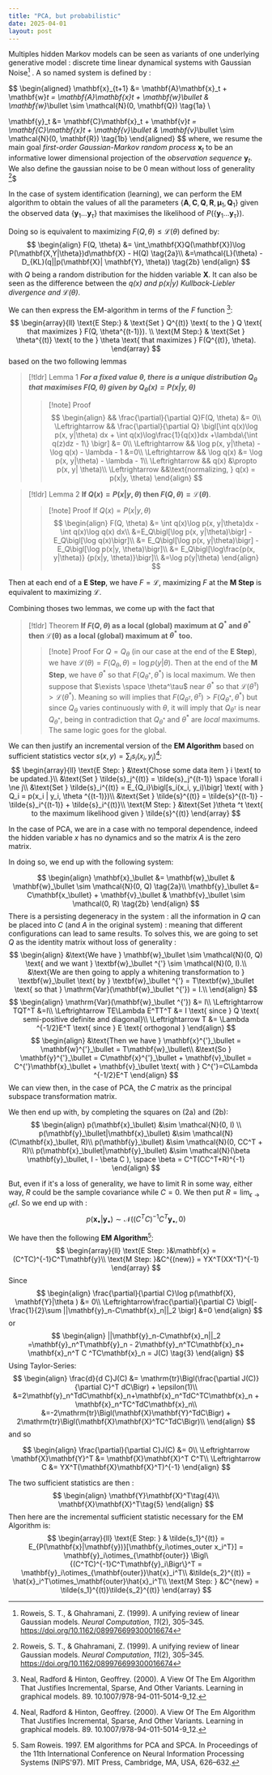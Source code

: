 ```yaml
---
title: "PCA, but probabilistic"
date: 2025-04-01
layout: post
---
```


Multiples hidden Markov models can be seen as variants of one underlying generative model : discrete time linear dynamical systems with Gaussian Noise[^1] .
A so named system is defined by :

$$ 
\begin{aligned}
\mathbf{x}_{t+1} &= \mathbf{A}\mathbf{x}_t + \mathbf{w}_t = \mathbf{A}\mathbf{x}_t + \mathbf{w}_\bullet & \mathbf{w}_\bullet \sim \mathcal{N}(0, \mathbf{Q}) \tag{1a} \\

\mathbf{y}_t &= \mathbf{C}\mathbf{x}_t + \mathbf{v}_t = \mathbf{C}\mathbf{x}_t + \mathbf{v}_\bullet & \mathbf{v}_\bullet \sim \mathcal{N}(0, \mathbf{R}) \tag{1b}
\end{aligned}
$$
where, we resume the main goal *first-order Gaussian-Markov random process* $\mathbf{x}_t$ to be an informative lower dimensional projection of the *observation sequence* $\mathbf{y}_t$.
We also define the gaussian noise to be 0 mean without loss of generality [^1]$

In the case of system identification (learning), we can perform the EM algorithm to obtain the values of all the parameters $\{\mathbf{A}, \mathbf{C}, \mathbf{Q}, \mathbf{R}, \mathbf{\mu}_1, \mathbf{Q}_1 \}$ given the observed data $\{\mathbf{y}_1 ... \mathbf{y}_\tau\}$ that maximises the likelihood of $P(\{\mathbf{y}_1...\mathbf{y}_\tau\})$.



Doing so is equivalent to maximizing $F(Q, \theta) \le \mathcal{L}(\theta)$ defined by:
$$
\begin{align}
F(Q, \theta) &= \int_\mathbf{X}Q(\mathbf{X})\log P(\mathbf{X,Y|\theta})d\mathbf{X} - H(Q) \tag{2a}\\
&=\mathcal{L}(\theta) - D_{KL}(q||p(\mathbf{X}| \mathbf{Y}, \theta)) \tag{2b}
\end{align}
$$
with $Q$ being a random distribution for the hidden variable $\mathbf{X}$. It can also be seen as the difference between the *$q(x)$ and $p(x|y)$ Kullback-Liebler divergence and $\mathcal{L}(\theta)$*.

We can then express the EM-algorithm in terms of the $F$ function [^2]:
$$
\begin{array}{ll}
\text{E Step:} & \text{Set } Q^{(t)} \text{ to the } Q \text{ that maximizes } F(Q, \theta^{(t-1)}). \\
\text{M Step:} & \text{Set } \theta^{(t)} \text{ to the } \theta \text{ that maximizes } F(Q^{(t)}, \theta).
\end{array} 
$$
based on the two following lemmas
>[!tldr] Lemma 1
>__*For a fixed value $\theta$, there is a unique distribution $Q_\theta$ that maximises $F(Q, \theta)$ given by $Q_\theta(x) = P(x|y, \theta)$*__
>>[!note] Proof
>>$$
>>\begin{align}
>>&& \frac{\partial}{\partial Q}F(Q, \theta) &= 0\\
>>\Leftrightarrow && \frac{\partial}{\partial Q} \bigl[\int q(x)\log p(x, y|\theta) dx + \int q(x)\log\frac{1}{q(x)}dx +\lambda\{\int q(z)dz - 1\} \bigr] &= 0\\
>>\Leftrightarrow && \log p(x, y|\theta) - \log q(x) - \lambda - 1 &=0\\
>>\Leftrightarrow && \log q(x) &= \log p(x, y|\theta)  - \lambda - 1\\
>>\Leftrightarrow && q(x) &\propto p(x, y| \theta)\\
>>\Leftrightarrow &&\text{normalizing, } q(x) = p(x|y, \theta)
>>\end{align}
>>$$

>[!tldr] Lemma 2
>__**If $Q(x) = P(x|y, \theta)$ then $F(Q, \theta) = \mathcal{L}(\theta)$**__.
>>[!note] Proof
>>If $Q(x) = P(x|y, \theta)$
>>$$
>>\begin{align}
>>F(Q, \theta) &= \int q(x)\log p(x, y|\theta)dx - \int q(x)\log q(x) dx\\
>>&=E_Q\bigl[\log p(x, y|\theta)\bigr] - E_Q\bigl[\log q(x)\bigr]\\
>>&= E_Q\bigl[\log p(x, y|\theta)\bigr] - E_Q\bigl[\log p(x|y, \theta)\bigr]\\
>>&= E_Q\bigl[\log\frac{p(x, y|\theta)} {p(x|y, \theta)}\bigr]\\
>>&=\log p(y|\theta)
>>\end{align}
>>$$

Then at each end of a **E Step**, we have $F = \mathcal{L}$, maximizing $F$ at the **M Step** is equivalent to maximizing $\mathcal{L}$.

Combining thoses two lemmas, we come up with the fact that 
>[!tldr] Theorem
>**If $F(Q, \theta)$ as a local (global) maximum at $Q^*$ and $\theta^*$ then $\mathcal{L(\theta)}$ as a local (global) maximum at $\theta ^*$ too.**
>>[!note] Proof
>>For $Q = Q_\theta$ (in our case at the end of the **E Step**), we have $\mathcal{L}(\theta) = F(Q_\theta, \theta) = \log p(y|\theta)$.
>>Then at the end of the **M Step**, we have $\theta ^*$ so that $F(Q_{\theta ^*}, \theta ^*)$ is local maximum.
>>We then suppose that $\exists \space \theta^\tau$ near $\theta ^*$ so that $\mathcal{L}(\theta ^\tau) > \mathcal{L}(\theta ^*).$ Meaning so will implies that $F(Q_{\theta ^\tau}, \theta ^\tau) > F(Q_{\theta ^*}, \theta ^*)$ but since $Q_\theta$ varies continuously with $\theta$, it will imply that $Q_{\theta ^\tau}$ is near $Q_{\theta ^*}$, being in contradiction that $Q_{\theta ^*}$ and $\theta ^*$ are *local* maximums. The same logic goes for the global.

We can then justify an incremental version of the **EM Algorithm** based on sufficient statistics vector $s(x, y) = \sum_i s_i (x_i, y_i)$[^2]:
$$
\begin{array}{ll}
\text{E Step: } &\text{Chose some data item } i \text{ to be updated.}\\
&\text{Set } \tilde{s}_j^{(t)} = \tilde{s}_j^{(t-1)} \space \forall i \ne j\\
&\text{Set } \tilde{s}_i^{(t)} = E_{Q_i}\bigl[s_i(x_i, y_i)\bigr] \text{ with } Q_i = p(x_i | y_i, \theta ^{(t-1)})\\
&\text{Set } \tilde{s}^{(t)} = \tilde{s}^{(t-1)} - \tilde{s}_i^{(t-1)} + \tilde{s}_i^{(t)}\\
\text{M Step: } &\text{Set }\theta ^t \text{ to the maximum likelihood given } \tilde{s}^{(t)} 
\end{array}
$$

In the case of PCA, we are in a case with no temporal dependence, indeed the hidden variable $x$ has no dynamics and so the matrix $A$ is the zero matrix.

In doing so, we end up with the following system:

$$
\begin{align}
\mathbf{x}_\bullet &= \mathbf{w}_\bullet & \mathbf{w}_\bullet \sim \mathcal{N}(0, Q) \tag{2a}\\
\mathbf{y}_\bullet &= C\mathbf{x_\bullet} + \mathbf{v}_\bullet & \mathbf{v}_\bullet \sim \mathcal(0, R) \tag{2b}
\end{align}
$$
There is a persisting degeneracy in the system : all the information in $Q$ can be placed into $C$ (and $A$ in the original system) : meaning that different configurations can lead to same results. To solves this, we are going to set $Q$ as the identity matrix without loss of generality : 
$$
\begin{align}
&\text{We have } \mathbf{w}_\bullet \sim \mathcal{N}(0, Q) \text{ and we want } \textbf{w}_\bullet ^{'} \sim \mathcal{N}(0, I).\\
&\text{We are then going to apply a whitening transformation to } \textbf{w}_\bullet  \text{ by } \textbf{w}_\bullet ^{'} = T\textbf{w}_\bullet \text{ so that } \mathrm{Var}(\mathbf{w}_\bullet ^{'}) = I.\\
\end{align}
$$
$$
\begin{align}
\mathrm{Var}(\mathbf{w}_\bullet ^{'}) &= I\\
\Leftrightarrow TQT^T &=I\\
\Leftrightarrow TE\Lambda E^TT^T &= I \text{ since } Q \text{ semi-positive definite and diagonal}\\
\Leftrightarrow T &= \Lambda ^{-1/2}E^T \text{ since } E \text{ orthogonal } 
\end{align}
$$
$$
\begin{align}
&\text{Then we have } \mathbf{x}^{'}_\bullet = \mathbf{w}^{'}_\bullet = T\mathbf{w}_\bullet\\
&\text{So } \mathbf{y}^{'}_\bullet = C\mathbf{x}^{'}_\bullet +  \mathbf{v}_\bullet = C^{'}\mathbf{x}_\bullet +  \mathbf{v}_\bullet \text{ with } C^{'}=C\Lambda ^{-1/2}E^T
\end{align} 
$$
We can view then, in the case of PCA, the $C$ matrix as the principal subspace transformation matrix.

We then end up with, by completing the squares on (2a) and (2b): 
$$
\begin{align}
p(\mathbf{x}_\bullet) &\sim \mathcal{N}(0, I) \\
p(\mathbf{y}_\bullet|\mathbf{x}_\bullet) &\sim \mathcal{N}(C\mathbf{x}_\bullet, R)\\
p(\mathbf{y}_\bullet) &\sim \mathcal{N}(0, CC^T + R)\\
p(\mathbf{x}_\bullet|\mathbf{y}_\bullet) &\sim \mathcal{N}(\beta \mathbf{y}_\bullet, I - \beta C ), \space \beta = C^T(CC^T+R)^{-1}
\end{align}
$$

But, even if it's a loss of generality, we have to limit R in some way, either way, $R$ could be the sample covariance while $C = 0$. We then put $R = \lim_{\epsilon \rightarrow 0} \epsilon I$.
So we end up with :
$$
p(\mathbf{x}_\bullet|\mathbf{y}_\bullet) \sim \mathcal{N}((C^TC)^{-1}C^T\mathbf{y}_\bullet, 0)
$$

We have then the following **EM Algorithm**[^3]:
$$
\begin{array}{ll}
\text{E Step: }&\mathbf{x} = (C^TC)^{-1}C^T\mathbf{y}\\
\text{M Step: }&C^{(new)} = YX^T(XX^T)^{-1}
\end{array}
$$
Since 
$$
\begin{align}
\frac{\partial}{\partial C}\log p(\mathbf{X}, \mathbf{Y}|\theta ) &= 0\\
\Leftrightarrow\frac{\partial}{\partial C} \bigl[-\frac{1}{2}\sum ||\mathbf{y}_n-C\mathbf{x}_n||_2 \bigr] &=0
\end{align}
$$
or 
$$
\begin{align}
||\mathbf{y}_n-C\mathbf{x}_n||_2 =\mathbf{y}_n^T\mathbf{y}_n - 2\mathbf{y}_n^TC\mathbf{x}_n+ \mathbf{x}_n^T C
^TC\mathbf{x}_n = J(C) \tag{3}
\end{align}
$$
Using Taylor-Series:
$$
\begin{align}
\frac{d}{d C}J(C) &= \mathrm{tr}\Bigl(\frac{\partial J(C)}{\partial C}^T dC\Bigr) + \epsilon(1)\\
&=2\mathbf{y}_n^TdC\mathbf{x}_n+\mathbf{x}_n^TdC^TC\mathbf{x}_n + \mathbf{x}_n^TC^TdC\mathbf{x}_n\\
&=-2\mathrm{tr}\Bigl(\mathbf{X}\mathbf{Y}^TdC\Bigr) + 2\mathrm{tr}\Bigl(\mathbf{X}\mathbf{X}^TC^TdC\Bigr)\\
\end{align}
$$
and so 


$$
\begin{align}
\frac{\partial}{\partial C}J(C) &= 0\\
\Leftrightarrow \mathbf{X}\mathbf{Y}^T &= \mathbf{X}\mathbf{X}^T
C^T\\
\Leftrightarrow C &= YX^T(\mathbf{X}\mathbf{X}^T)^{-1}
\end{align}
$$

The two sufficient statistics are then :
$$
\begin{align}
\mathbf{Y}\mathbf{X}^T\tag{4}\\
\mathbf{X}\mathbf{X}^T\tag{5}
\end{align}
$$
Then here are the incremental sufficient statistic necessary for the EM Algorithm is:
$$
\begin{array}{ll}
\text{E Step: } & \tilde{s_1}^{(t)} = E_{P(\mathbf{x}|\mathbf{y})}[\mathbf{y_i\otimes_outer x_i^T}] = \mathbf{y}_i\otimes_{\mathbf{outer}} \Bigl\{(C^TC)^{-1}C^T\mathbf{y}_i\Bigr\}^T = \mathbf{y}_i\otimes_{\mathbf{outer}}\hat{x}_i^T\\
&\tilde{s_2}^{(t)} = \hat{x}_i^T\otimes_\mathbf{outer}\hat{x}_i^T\\
\text{M Step: } &C^{new} = \tilde{s_1}^{(t)}\tilde{s_2}^{(t)}
\end{array}
$$

[^1]: Roweis, S. T., & Ghahramani, Z. (1999). A unifying review of linear Gaussian models. _Neural Computation_, _11_(2), 305–345. https://doi.org/10.1162/089976699300016674

[^2]: Neal, Radford & Hinton, Geoffrey. (2000). A View Of The Em Algorithm That Justifies Incremental, Sparse, And Other Variants. Learning in graphical models. 89. 10.1007/978-94-011-5014-9_12. 

[^3]: Sam Roweis. 1997. EM algorithms for PCA and SPCA. In Proceedings of the 11th International Conference on Neural Information Processing Systems (NIPS'97). MIT Press, Cambridge, MA, USA, 626–632.

